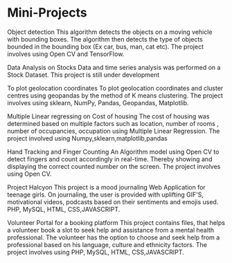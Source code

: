 # Mini-Projects

Object detection
This algorithm detects the objects on a moving vehicle with bounding boxes. The algorithm then detects the type of objects bounded in the bounding box (Ex car, bus, man, cat etc). The project involves using Open CV and TensorFlow.

Data Analysis on Stocks
Data and time series analysis was performed on a Stock Dataset. This project is still under development

To plot geolocation coordinates
To plot geolocation coordinates and cluster centres using geopandas by the method of K means clustering. The project involves using sklearn, NumPy, Pandas, Geopandas, Matplotlib.

Multiple Linear regressing on Cost of housing
The cost of housing was determined based on multiple factors such as location, number of rooms , number of occupancies, occupation using Multiple Linear Regression. The project involved using Numpy,sklearn,matplotlib,pandas

Hand Tracking and Finger Counting
An Algorithm model using Open CV to detect fingers and count accordingly in real-time. Thereby showing and displaying the correct counted number on the screen. The project involves using Open CV.

Project Halcyon
This project is a mood journaling Web Application for teenage girls. On journaling, the user is provided with uplifting GIF'S, motivational videos, podcasts based on their sentiments and emojis used. PHP, MySQL, HTML, CSS,JAVASCRIPT.

Volunteer Portal for a booking platform
This project contains files, that helps a volunteer book a slot to seek help and assistance from a mental health professional. The volunteer has the option to choose and seek help from a professional based on his language, culture and ethnicity factors. The project involves using PHP, MySQL, HTML, CSS,JAVASCRIPT.
